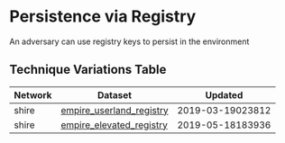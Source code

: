 # Persistence via Registry

An adversary can use registry keys to persist in the environment

## Technique Variations Table

| Network | Dataset | Updated |
| ------- | --------- | ------- |
| shire | [empire_userland_registry](./empire_userland_registry.md) | 2019-03-19023812 |
| shire | [empire_elevated_registry](./empire_elevated_registry.md) | 2019-05-18183936 |
